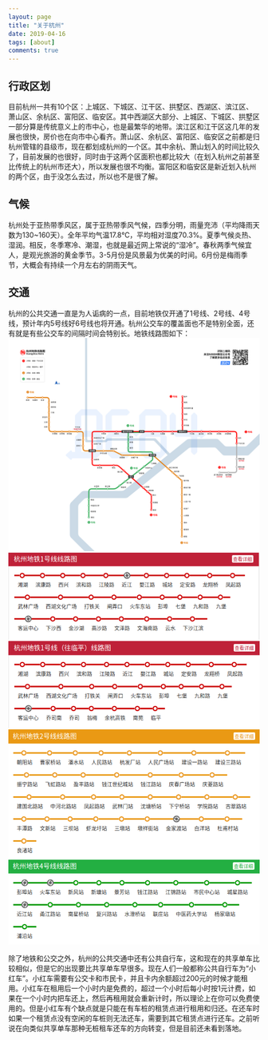 ```yaml
---
layout: page
title: "关于杭州"
date: 2019-04-16
tags: [about]
comments: true
---
```


## 行政区划
目前杭州一共有10个区：上城区、下城区、江干区、拱墅区、西湖区、滨江区、萧山区、余杭区、富阳区、临安区。其中西湖区大部分、上城区、下城区、拱墅区一部分算是传统意义上的市中心，也是最繁华的地带。滨江区和江干区这几年的发展也很快，房价也在向市中心看齐。萧山区、余杭区、富阳区、临安区之前都是归杭州管辖的县级市，现在都划成杭州的一个区。其中余杭、萧山划入的时间比较久了，目前发展的也很好，同时由于这两个区面积也都比较大（在划入杭州之前甚至比传统上的杭州市还大），所以发展也很不均衡。富阳区和临安区是新近划入杭州的两个区，由于没怎么去过，所以也不是很了解。

## 气候
杭州处于亚热带季风区，属于亚热带季风气候，四季分明，雨量充沛（平均降雨天数为130~160天）。全年平均气温17.8℃，平均相对湿度70.3%。夏季气候炎热、湿润。相反，冬季寒冷、潮湿，也就是最近网上常说的“湿冷”。春秋两季气候宜人，是观光旅游的黄金季节。3-5月份是风景最为优美的时间。6月份是梅雨季节，大概会有持续一个月左右的阴雨天气。

## 交通
杭州的公共交通一直是为人诟病的一点，目前地铁仅开通了1号线、2号线、4号线，预计年内5号线好6号线也将开通。杭州公交车的覆盖面也不是特别全面，还有就是有些公交车的间隔时间会特别长。地铁线路图如下：
![地铁线路](/assets/img/ditiexianlu.png)
![1号线（下沙江滨）](/assets/img/1haoxian.png)
![1号线（临平方向）](/assets/img/1haoxian2.png)
![2号线](/assets/img/2haoxian.png)
![4号线](/assets/img/line3.png)

除了地铁和公交之外，杭州的公共交通中还有公共自行车，这和现在的共享单车比较相似，但是它的出现要比共享单车早很多。现在人们一般都称公共自行车为“小红车”。小红车需要有公交卡和市民卡，并且卡内余额超过200元的时候才能租用。小红车在租用后一个小时内是免费的，超过一个小时后每小时按1元计费，如果在一个小时内把车还上，然后再租用就会重新计时，所以理论上在你可以免费使用的。但是小红车有个缺点就是只能在有车桩的租赁点进行租用和归还。在还车时如果一个租赁点没有空闲的车桩则无法还车，需要到其它租赁点进行还车。之前听说在向类似共享单车那种无桩租车还车的方向转变，但是目前还未看到落地。

<!--
{% highlight html %}
<figure class="third">
	<img src="/images/image-filename-1.jpg">
	<figcaption>Caption describing these three images.</figcaption>
</figure>
{% endhighlight %}


<figure class="third">
	<img src="http://placehold.it/600x300.jpg">
	<img src="http://placehold.it/600x300.jpg">
	<img src="http://placehold.it/600x300.jpg">
	<figcaption>Three images.</figcaption>
</figure>
-->